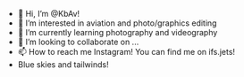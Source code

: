 - 👋 Hi, I’m @KbAv!
- 👀 I’m interested in aviation and photo/graphics editing
- 🌱 I’m currently learning photography and videography
- 💞️ I’m looking to collaborate on ...
- 📫 How to reach me Instagram! You can find me on ifs.jets!
- Blue skies and tailwinds!
